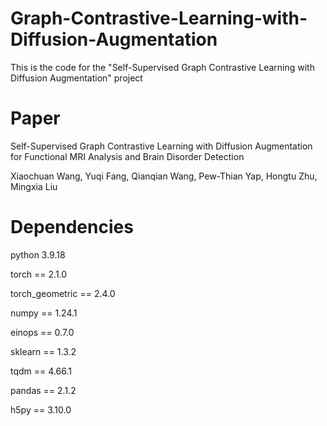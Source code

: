 # Graph-Contrastive-Learning-with-Diffusion-Augmentation
This is the code for the "Self-Supervised Graph Contrastive Learning with Diffusion Augmentation" project

# Paper
Self-Supervised Graph Contrastive Learning with Diffusion Augmentation for Functional MRI Analysis and Brain Disorder Detection

Xiaochuan Wang, Yuqi Fang, Qianqian Wang, Pew-Thian Yap, Hongtu Zhu, Mingxia Liu

# Dependencies 
python 3.9.18

torch == 2.1.0

torch_geometric == 2.4.0

numpy == 1.24.1

einops == 0.7.0

sklearn == 1.3.2

tqdm == 4.66.1

pandas == 2.1.2

h5py == 3.10.0
